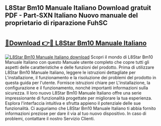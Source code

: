 ## L8Star Bm10 Manuale Italiano Download gratuit PDF - Part-SXN Italiano Nuovo manuale del proprietario di riparazione FuhSC

# <h2><a href="http://dfbpdr.blite.top/?on=L8Star+Bm10+Manuale+Italiano">🔗Download 👉🔴 L8Star Bm10 Manuale Italiano</a></h2>

[![L8Star Bm10 Manuale Italiano download](https://i.imgur.com/lujVjoI.png)](http://dfbpdr.blite.top/?on=L8Star+Bm10+Manuale+Italiano)
Scopri il mondo di L8Star Bm10 Manuale Italiano con questo Manuale utente completo che copre tutti gli aspetti delle caratteristiche e delle funzioni del prodotto. Prima di utilizzare L8Star Bm10 Manuale Italiano, leggere le istruzioni dettagliate per L'installazione, il funzionamento e la risoluzione dei problemi del prodotto in questa guida per l'utente. Fornisce istruzioni chiare per L'installazione, la configurazione e il funzionamento, nonché importanti informazioni sulla sicurezza. Il loro nuovo L8Star Bm10 Manuale Italiano offre una serie impressionante di funzionalità progettate per migliorare la tua esperienza. Esplora l'interfaccia intuitiva e sfrutta appieno il potenziale delle sue funzionalità. Ci auguriamo che L8Star Bm10 Manuale Italiano ti abbia fornito informazioni preziose per dare il via al tuo nuovo dispositivo. In caso di problemi, contattare il nostro Servizio Clienti.

